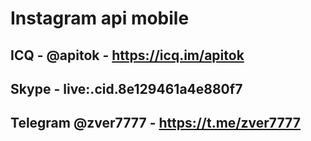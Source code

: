 # Instagram api mobile
## ICQ - @apitok - https://icq.im/apitok 
## Skype - live:.cid.8e129461a4e880f7
## Telegram @zver7777 - https://t.me/zver7777
